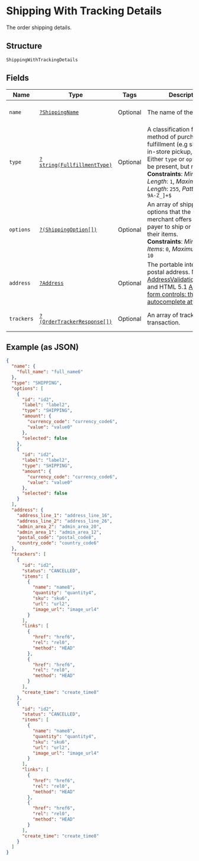 
# Shipping With Tracking Details

The order shipping details.

## Structure

`ShippingWithTrackingDetails`

## Fields

| Name | Type | Tags | Description | Getter | Setter |
|  --- | --- | --- | --- | --- | --- |
| `name` | [`?ShippingName`](../../doc/models/shipping-name.md) | Optional | The name of the party. | getName(): ?ShippingName | setName(?ShippingName name): void |
| `type` | [`?string(FullfillmentType)`](../../doc/models/fullfillment-type.md) | Optional | A classification for the method of purchase fulfillment (e.g shipping, in-store pickup, etc). Either `type` or `options` may be present, but not both.<br>**Constraints**: *Minimum Length*: `1`, *Maximum Length*: `255`, *Pattern*: `^[0-9A-Z_]+$` | getType(): ?string | setType(?string type): void |
| `options` | [`?(ShippingOption[])`](../../doc/models/shipping-option.md) | Optional | An array of shipping options that the payee or merchant offers to the payer to ship or pick up their items.<br>**Constraints**: *Minimum Items*: `0`, *Maximum Items*: `10` | getOptions(): ?array | setOptions(?array options): void |
| `address` | [`?Address`](../../doc/models/address.md) | Optional | The portable international postal address. Maps to [AddressValidationMetadata](https://github.com/googlei18n/libaddressinput/wiki/AddressValidationMetadata) and HTML 5.1 [Autofilling form controls: the autocomplete attribute](https://www.w3.org/TR/html51/sec-forms.html#autofilling-form-controls-the-autocomplete-attribute). | getAddress(): ?Address | setAddress(?Address address): void |
| `trackers` | [`?(OrderTrackerResponse[])`](../../doc/models/order-tracker-response.md) | Optional | An array of trackers for a transaction. | getTrackers(): ?array | setTrackers(?array trackers): void |

## Example (as JSON)

```json
{
  "name": {
    "full_name": "full_name6"
  },
  "type": "SHIPPING",
  "options": [
    {
      "id": "id2",
      "label": "label2",
      "type": "SHIPPING",
      "amount": {
        "currency_code": "currency_code6",
        "value": "value0"
      },
      "selected": false
    },
    {
      "id": "id2",
      "label": "label2",
      "type": "SHIPPING",
      "amount": {
        "currency_code": "currency_code6",
        "value": "value0"
      },
      "selected": false
    }
  ],
  "address": {
    "address_line_1": "address_line_16",
    "address_line_2": "address_line_26",
    "admin_area_2": "admin_area_20",
    "admin_area_1": "admin_area_12",
    "postal_code": "postal_code8",
    "country_code": "country_code6"
  },
  "trackers": [
    {
      "id": "id2",
      "status": "CANCELLED",
      "items": [
        {
          "name": "name8",
          "quantity": "quantity4",
          "sku": "sku6",
          "url": "url2",
          "image_url": "image_url4"
        }
      ],
      "links": [
        {
          "href": "href6",
          "rel": "rel0",
          "method": "HEAD"
        },
        {
          "href": "href6",
          "rel": "rel0",
          "method": "HEAD"
        }
      ],
      "create_time": "create_time8"
    },
    {
      "id": "id2",
      "status": "CANCELLED",
      "items": [
        {
          "name": "name8",
          "quantity": "quantity4",
          "sku": "sku6",
          "url": "url2",
          "image_url": "image_url4"
        }
      ],
      "links": [
        {
          "href": "href6",
          "rel": "rel0",
          "method": "HEAD"
        },
        {
          "href": "href6",
          "rel": "rel0",
          "method": "HEAD"
        }
      ],
      "create_time": "create_time8"
    }
  ]
}
```

